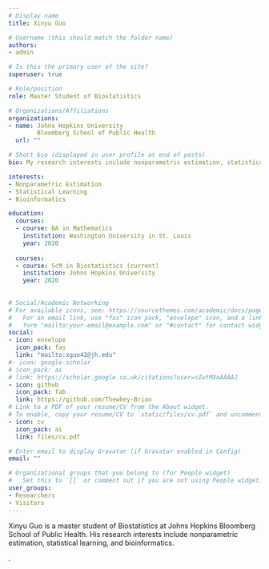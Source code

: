 ```yaml
---
# Display name
title: Xinyu Guo

# Username (this should match the folder name)
authors:
- admin

# Is this the primary user of the site?
superuser: true

# Role/position
role: Master Student of Biostatistics

# Organizations/Affiliations
organizations:
- name: Johns Hopkins University
        Bloomberg School of Public Health
  url: ""

# Short bio (displayed in user profile at end of posts)
bio: My research interests include nonparametric estimation, statistical learning, and bioinformatics.

interests:
- Nonparametric Estimation
- Statistical Learning
- Bioinformatics

education:
  courses:
  - course: BA in Mathematics
    institution: Washington University in St. Louis
    year: 2020
    
  courses:
  - course: ScM in Biostatistics (current)
    institution: Johns Hopkins University
    year: 2020
    
    
# Social/Academic Networking
# For available icons, see: https://sourcethemes.com/academic/docs/page-builder/#icons
#   For an email link, use "fas" icon pack, "envelope" icon, and a link in the
#   form "mailto:your-email@example.com" or "#contact" for contact widget.
social:
- icon: envelope
  icon_pack: fas
  link: "mailto:xguo42@jh.edu"
#- icon: google-scholar
# icon_pack: ai
# link: https://scholar.google.co.uk/citations?user=sIwtMXoAAAAJ
- icon: github
  icon_pack: fab
  link: https://github.com/Thewhey-Brian
# Link to a PDF of your resume/CV from the About widget.
# To enable, copy your resume/CV to `static/files/cv.pdf` and uncomment the lines below.
- icon: cv
  icon_pack: ai
  link: files/cv.pdf

# Enter email to display Gravatar (if Gravatar enabled in Config)
email: ""

# Organizational groups that you belong to (for People widget)
#   Set this to `[]` or comment out if you are not using People widget.
user_groups:
- Researchers
- Visitors
---
```


Xinyu Guo is a master student of Biostatistics at Johns Hopkins Bloomberg School of Public Health. His research interests include nonparametric estimation, statistical learning, and bioinformatics.








.


